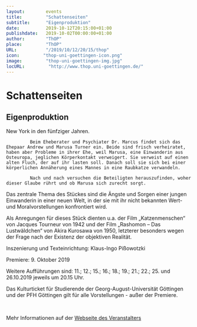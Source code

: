 ```yaml
---
layout:        events
title:         "Schattenseiten"
subtitle:      "Eigenproduktion"
date:          2019-10-12T20:15:00+01:00
publishdate:   2019-10-02T00:00:00+01:00
author:        "ThOP"
place:         "ThOP"
URL:           "/2019/10/12/20/15/thop"
icon:         "thop-uni-goettingen-icon.png"
image:         "thop-uni-goettingen-img.jpg"
locURL:         "http://www.thop.uni-goettingen.de/"
---
```


Schattenseiten
===========

Eigenproduktion
-----------





New York in den fünfziger Jahren. 

             Beim Eheberater und Psychiater Dr. Marcus findet sich das Ehepaar Andrew und Marusa Turner ein. Beide sind frisch verheiratet, haben aber Probleme in ihrer Ehe, weil Marusa, eine Einwanderin aus Osteuropa, jeglichen Körperkontakt verweigert. Sie verweist auf einen alten Fluch, der auf ihr lasten soll. Danach soll sie sich bei einer körperlichen Annäherung eines Mannes in eine Raubkatze verwandeln. 

             Nach und nach versuchen die Beteiligten herauszufinden, woher dieser Glaube rührt und ob Marusa sich zurecht sorgt. 

Das zentrale Thema des Stückes sind die Ängste und Sorgen einer jungen Einwanderin in einer neuen Welt, in der sie mit ihr nicht bekannten Wert- und Moralvorstellungen konfrontiert wird. 

Als Anregungen für dieses Stück dienten u.a. der Film „Katzenmenschen“ von Jacques Tourneur von 1942 und der Film „Rashomon – Das Lustwäldchen“ von Akira Kurosawa von 1950, letzterer besonders wegen der Frage nach der Existenz der objektiven Realität. 

Inszenierung und Texteinrichtung: Klaus-Ingo Pißowotzki

Premiere: 9. Oktober 2019

Weitere Aufführungen sind: 11.; 12.; 15.; 16.; 18.; 19.; 21.; 22.; 25. und 26.10.2019 jeweils um 20.15 Uhr.             

Das Kulturticket für Studierende der Georg-August-Universität Göttingen und der PFH Göttingen gilt für alle Vorstellungen - außer der Premiere.             



 



Mehr Informationen auf der [Webseite des Veranstalters](http://www.thop.uni-goettingen.de/http://www.thop.uni-goettingen.de/sommer2019/201910-schattenseiten.php)
